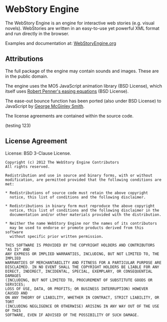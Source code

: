 # WebStory Engine #

The WebStory Engine is an engine for interactive web stories (e.g. visual
novels). WebStories are written in an easy-to-use yet powerful XML format
and run directly in the browser.

Examples and documentation at: [WebStoryEngine.org](http://webstoryengine.org "WebStoryEngine Official Site")

## Attributions ##

The full package of the engine may contain sounds and images. These are in the public domain.

The engine uses the MO5 JavaScript animation library (BSD License), which itself uses
[Robert Penner's easing equations](http://www.robertpenner.com/easing/) (BSD License).
 
The ease-out bounce function has been ported (also under BSD License) to JavaScript by 
[George McGinley Smith](http://gsgd.co.uk/sandbox/jquery/easing/). 

The license agreements are contained within the source code.


(testing 123)

## License Agreement ##

License: BSD 3-Clause License.

    Copyright (c) 2012 The WebStory Engine Contributors
    All rights reserved.

    Redistribution and use in source and binary forms, with or without
    modification, are permitted provided that the following conditions are met:
    
    * Redistributions of source code must retain the above copyright
      notice, this list of conditions and the following disclaimer.

    * Redistributions in binary form must reproduce the above copyright
      notice, this list of conditions and the following disclaimer in the
      documentation and/or other materials provided with the distribution.

    * Neither the name WebStory Engine nor the names of its contributors 
      may be used to endorse or promote products derived from this software 
      without specific prior written permission.

    THIS SOFTWARE IS PROVIDED BY THE COPYRIGHT HOLDERS AND CONTRIBUTORS "AS IS" AND
    ANY EXPRESS OR IMPLIED WARRANTIES, INCLUDING, BUT NOT LIMITED TO, THE IMPLIED
    WARRANTIES OF MERCHANTABILITY AND FITNESS FOR A PARTICULAR PURPOSE ARE
    DISCLAIMED. IN NO EVENT SHALL THE COPYRIGHT HOLDERS BE LIABLE FOR ANY
    DIRECT, INDIRECT, INCIDENTAL, SPECIAL, EXEMPLARY, OR CONSEQUENTIAL DAMAGES
    (INCLUDING, BUT NOT LIMITED TO, PROCUREMENT OF SUBSTITUTE GOODS OR SERVICES;
    LOSS OF USE, DATA, OR PROFITS; OR BUSINESS INTERRUPTION) HOWEVER CAUSED AND
    ON ANY THEORY OF LIABILITY, WHETHER IN CONTRACT, STRICT LIABILITY, OR TORT
    (INCLUDING NEGLIGENCE OR OTHERWISE) ARISING IN ANY WAY OUT OF THE USE OF THIS
    SOFTWARE, EVEN IF ADVISED OF THE POSSIBILITY OF SUCH DAMAGE.
